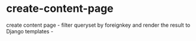 # create-content-page
create content page - filter queryset by foreignkey and render the result to Django templates -
